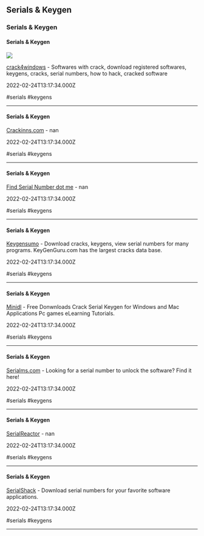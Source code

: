 ## Serials & Keygen
### Serials & Keygen

#### Serials & Keygen

![](https://crack4windows.com/content/images/logo.png)

[crack4windows](https://crack4windows.com) - Softwares with crack, download registered softwares, keygens, cracks, serial numbers, how to hack, cracked software

2022-02-24T13:17:34.000Z

#serials #keygens

---

#### Serials & Keygen

[Crackinns.com](https://crackinns.com) - nan

2022-02-24T13:17:34.000Z

#serials #keygens

---

#### Serials & Keygen

[Find Serial Number dot me](https://www.findserialnumber.net) - nan

2022-02-24T13:17:34.000Z

#serials #keygens

---

#### Serials & Keygen

[Keygensumo](https://keygensumo.com) - Download cracks, keygens, view serial numbers for many programs. KeyGenGuru.com has the largest cracks data base.

2022-02-24T13:17:34.000Z

#serials #keygens

---

#### Serials & Keygen

[Minidl](https://minidl.org) - Free Donwnloads Crack Serial Keygen for Windows and Mac Applications Pc games eLearning Tutorials.

2022-02-24T13:17:34.000Z

#serials #keygens

---

#### Serials & Keygen

[Serialms.com](https://serialms.com) - Looking for a serial number to unlock the software? Find it here!

2022-02-24T13:17:34.000Z

#serials #keygens

---

#### Serials & Keygen

[SerialReactor](https://www.serialreactor.com) - nan

2022-02-24T13:17:34.000Z

#serials #keygens

---

#### Serials & Keygen

[SerialShack](https://www.serialshack.com) - Download serial numbers for your favorite software applications.

2022-02-24T13:17:34.000Z

#serials #keygens

---
